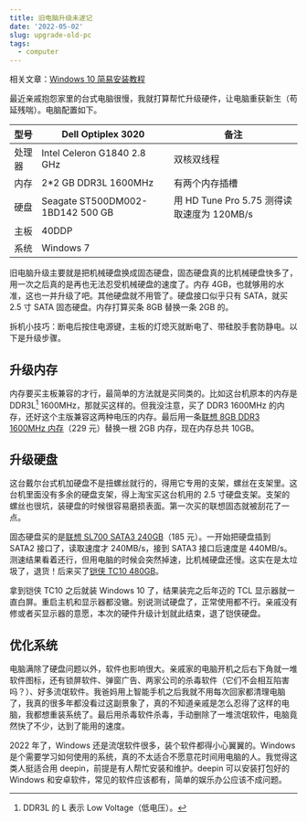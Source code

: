 ```yaml
---
title: 旧电脑升级未遂记
date: '2022-05-02'
slug: upgrade-old-pc
tags:
  - computer
---
```


相关文章：[Windows 10 简易安装教程](/zh-cn/post/2022/07/14/install-windows10/)

最近亲戚抱怨家里的台式电脑很慢，我就打算帮忙升级硬件，让电脑重获新生（苟延残喘）。电脑配置如下。

| 型号   | Dell Optiplex 3020               | 备注                                       |
|--------|----------------------------------|--------------------------------------------|
| 处理器 | Intel Celeron G1840  2.8 GHz     | 双核双线程                                 |
| 内存   | 2*2 GB DDR3L 1600MHz             | 有两个内存插槽                             |
| 硬盘   | Seagate ST500DM002-1BD142 500 GB | 用 HD Tune Pro 5.75 测得读取速度为 120MB/s |
| 主板   | 40DDP                            |                                            |
| 系统   | Windows 7                        |                                            |

旧电脑升级主要就是把机械硬盘换成固态硬盘，固态硬盘真的比机械硬盘快多了，用一次之后真的是再也无法忍受机械硬盘的速度了。内存 4GB，也就够用的水准，这也一并升级了吧。其他硬盘就不用管了。硬盘接口似乎只有 SATA，就买 2.5 寸 SATA 固态硬盘。内存打算买条 8GB 替换一条 2GB 的。

拆机小技巧：断电后按住电源键，主板的灯熄灭就断电了、带硅胶手套防静电。以下是升级步骤。

## 升级内存

内存要买主板兼容的才行，最简单的方法就是买同类的。比如这台机原本的内存是 DDR3L[^ddr3l] 1600MHz，那就买这样的。但我没注意，买了 DDR3 1600MHz 的内存，还好这个主版兼容这两种电压的内存。最后用一条[联想 8GB DDR3 1600MHz 内存](https://item.jd.com/100004898715.html)（229 元）替换一根 2GB 内存，现在内存总共 10GB。

[^ddr3l]: DDR3L 的 L 表示 Low Voltage（低电压）。

<!-- web archive
https://web.archive.org/web/20220711142336/https://item.jd.com/100004898715.html
-->

## 升级硬盘

这台戴尔台式机加硬盘不是扭螺丝就行的，得用它专用的支架，螺丝在支架里。这台机里面没有多余的硬盘支架，得上淘宝买这台机用的 2.5 寸硬盘支架。支架的螺丝也很坑，装硬盘的时候很容易磨损表面。第一次买的联想固态就被刮花了一点。

固态硬盘买的是[联想 SL700 SATA3 240GB](https://item.jd.com/5115332.html)（185 元）。一开始把硬盘插到 SATA2 接口了，读取速度才 240MB/s，接到 SATA3 接口后速度是 440MB/s。测速结果看着还行，但用电脑的时候会突然掉速，比机械硬盘还慢。这实在是太垃圾了，退货！后来买了[铠侠 TC10 480GB](https://item.jd.com/100007080969.html)。

<!--web archive
https://web.archive.org/web/20220711142935/https://item.jd.com/5115332.html
-->

<!--web archive
https://web.archive.org/web/20220712122320/https://item.jd.com/100007080969.html
-->

拿到铠侠 TC10 之后就装 Windows 10 了，结果装完之后年迈的 TCL 显示器就一直白屏。重启主机和显示器都没辙。别说测试硬盘了，正常使用都不行。亲戚没有修或者买显示器的意愿，本次的硬件升级计划就此结束，退了铠侠硬盘。

## 优化系统

电脑满除了硬盘问题以外，软件也影响很大。亲戚家的电脑开机之后右下角就一堆软件图标，还有锁屏软件、弹窗广告、两家公司的杀毒软件（它们不会相互陷害吗？）、好多流氓软件。我爸妈用上智能手机之后我就不用每次回家都清理电脑了，我真的很多年都没看过这副景象了，真的不知道亲戚是怎么忍得了这样的电脑，我都想重装系统了。最后用杀毒软件杀毒，手动删除了一堆流氓软件，电脑竟然快了不少，达到了能用的速度。

2022 年了，Windows 还是流氓软件很多，装个软件都得小心翼翼的。Windows 是个需要学习如何使用的系统，真的不太适合不愿意花时间用电脑的人。我觉得这类人挺适合用 deepin，前提是有人帮忙安装和维护。deepin 可以安装打包好的 Windows 和安卓软件，常见的软件应该都有，简单的娱乐办公应该不成问题。
